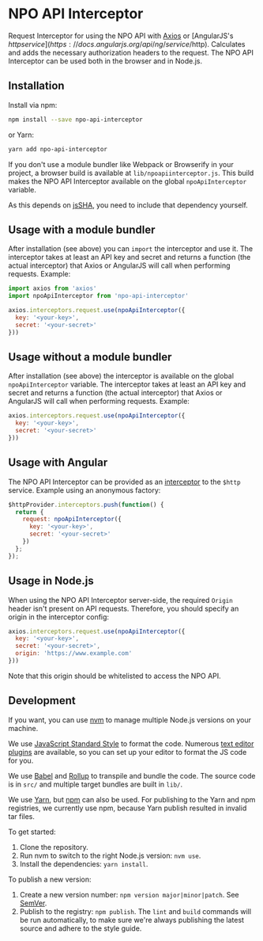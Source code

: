# NPO API Interceptor

Request Interceptor for using the NPO API with [Axios](https://www.npmjs.com/package/axios) or [AngularJS's $http service](https://docs.angularjs.org/api/ng/service/$http). Calculates and adds the necessary authorization headers to the request. The NPO API Interceptor can be used both in the browser and in Node.js.

## Installation

Install via npm:

```bash
npm install --save npo-api-interceptor
```

or Yarn:

```bash
yarn add npo-api-interceptor
```

If you don't use a module bundler like Webpack or Browserify in your project, a browser build is available at `lib/npoapiinterceptor.js`. This build makes the NPO API Interceptor available on the global `npoApiInterceptor` variable.

As this depends on [jsSHA](https://github.com/Caligatio/jsSHA/), you need to include that dependency yourself.

## Usage with a module bundler

After installation (see above) you can `import` the interceptor and use it. The interceptor takes at least an API key and secret and returns a function (the actual interceptor) that Axios or AngularJS will call when performing requests. Example:

```js
import axios from 'axios'
import npoApiInterceptor from 'npo-api-interceptor'

axios.interceptors.request.use(npoApiInterceptor({
  key: '<your-key>',
  secret: '<your-secret>'
}))
```

## Usage without a module bundler

After installation (see above) the interceptor is available on the global `npoApiInterceptor` variable. The interceptor takes at least an API key and secret and returns a function (the actual interceptor) that Axios or AngularJS will call when performing requests. Example:

```js
axios.interceptors.request.use(npoApiInterceptor({
  key: '<your-key>',
  secret: '<your-secret>'
}))
```

## Usage with Angular

The NPO API Interceptor can be provided as an [interceptor](https://docs.angularjs.org/api/ng/service/$http#interceptors) to the `$http` service. Example using an anonymous factory:

```js
$httpProvider.interceptors.push(function() {
  return {
    request: npoApiInterceptor({
      key: '<your-key>',
      secret: '<your-secret>'
    })
  };
});
```

## Usage in Node.js

When using the NPO API Interceptor server-side, the required `Origin` header isn't present on API requests. Therefore, you should specify an origin in the interceptor config:

```js
axios.interceptors.request.use(npoApiInterceptor({
  key: '<your-key>',
  secret: '<your-secret>',
  origin: 'https://www.example.com'
}))
```

Note that this origin should be whitelisted to access the NPO API.

## Development

If you want, you can use [nvm](https://github.com/creationix/nvm) to manage multiple Node.js versions on your machine.

We use [JavaScript Standard Style](http://standardjs.com/) to format the code. Numerous [text editor plugins](http://standardjs.com/index.html#text-editor-plugins) are available, so you can set up your editor to format the JS code for you.

We use [Babel](http://babeljs.io/) and [Rollup](http://rollupjs.org/) to transpile and bundle the code. The source code is in `src/` and multiple target bundles are built in `lib/`.

We use [Yarn](http://yarnpkg.com/), but [npm](http://npmjs.com/) can also be used. For publishing to the Yarn and npm registries, we currently use npm, because Yarn publish resulted in invalid tar files.

To get started:

1. Clone the repository.
2. Run nvm to switch to the right Node.js version: `nvm use`.
3. Install the dependencies: `yarn install`.

To publish a new version:

1. Create a new version number: `npm version major|minor|patch`. See [SemVer](http://semver.org/).
2. Publish to the registry: `npm publish`. The `lint` and `build` commands will be run automatically, to make sure we're always publishing the latest source and adhere to the style guide.
